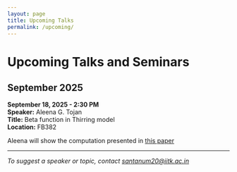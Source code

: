 ```yaml
---
layout: page
title: Upcoming Talks
permalink: /upcoming/
---
```


# Upcoming Talks and Seminars

## September 2025

**September 18, 2025 - 2:30 PM**  
**Speaker:** Aleena G. Tojan  
**Title:** Beta function in Thirring model  
**Location:** FB382

Aleena will show the computation presented in [this paper](https://lib-extopc.kek.jp/preprints/PDF/1989/8909/8909322.pdf)

---

*To suggest a speaker or topic, contact santanum20@iitk.ac.in*
